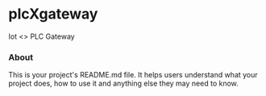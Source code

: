 plc**X**gateway
============

Iot <> PLC Gateway

### About

This is your project's README.md file. It helps users understand what your
project does, how to use it and anything else they may need to know.
